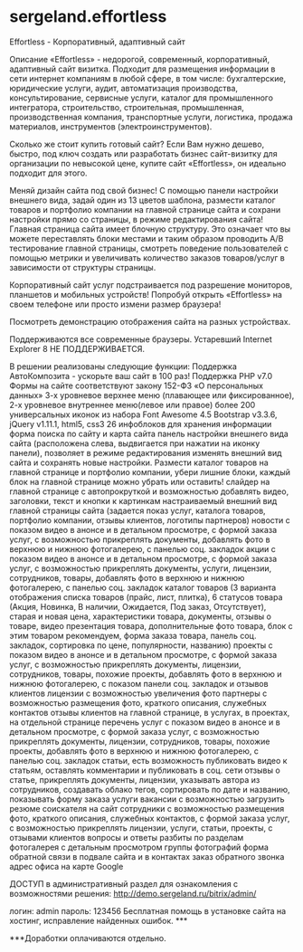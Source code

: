 # sergeland.effortless
Effortless - Корпоративный, адаптивный сайт

Описание
«Effortless» - недорогой, современный, корпоративный, адаптивный сайт визитка. Подходит для размещения информации в сети интернет компаниям в любой сфере, в том числе: бухгалтерские, юридические услуги, аудит, автоматизация производства, консультирование, сервисные услуги, каталог для промышленного интегратора, строительство, строительная, промышленная, производственная компания, транспортные услуги, логистика, продажа материалов, инструментов (электроинструментов). 

Сколько же стоит купить готовый сайт? Если Вам нужно дешево, быстро, под ключ создать или разработать бизнес сайт-визитку для организации по невысокой цене, купите сайт «Effortless», он идеально подходит для этого.

Меняй дизайн сайта под свой бизнес! 
С помощью панели настройки внешнего вида, задай один из 13 цветов шаблона,  размести каталог товаров и портфолио компании на главной странице сайта и сохрани настройки прямо со страницы, в режиме редактирования сайта!
Главная страница сайта имеет блочную структуру. Это означает что вы можете переставлять блоки местами и таким образом проводить A/B тестирование главной страницы, смотреть поведение пользователей с помощью метрики и увеличивать количество заказов товаров/услуг в зависимости от структуры страницы.

Корпоративный сайт услуг подстраивается под разрешение мониторов, планшетов и мобильных устройств! 
Попробуй открыть «Effortless» на своем телефоне или просто измени размер браузера!

Посмотреть демонстрацию отображения сайта на разных устройствах.

Поддерживаются все современные браузеры. 
Устаревший Internet Explorer 8 НЕ ПОДДЕРЖИВАЕТСЯ.


В решении реализованы следующие функции: 
Поддержка АвтоКомпозита - ускорьте ваш сайт в 100 раз!
Поддержка PHP v7.0
Формы на сайте соответствуют закону 152-ФЗ «О персональных данных»
3-х уровневое верхнее меню (плавающее или фиксированное), 2-х уровневое внутреннее меню(левое или правое)
более 200 универсальных иконок из набора Font Awesome 4.5
Bootstrap v3.3.6, jQuery v1.11.1, html5, css3
26 инфоблоков для хранения информации
форма поиска по сайту и карта сайта
панель настройки внешнего вида сайта (расположена слева, выдвигается при нажатии на иконку панели), позволяет в режиме редактирования изменять внешний вид сайта и сохранять новые настройки. Размести каталог товаров на главной странице и портфолио компании, убери лишние блоки, каждый блок на главной странице  можно убрать или оставить!
слайдер на главной странице с автопрокруткой и возможностью добавлять видео, заголовки, текст и кнопки к картинкам
настраиваемый внешний вид главной страницы сайта  (задается показ услуг,  каталога товаров, портфолио компании, отзывы клиентов, логотипы партнеров)
новости с показом видео в анонсе и в детальном просмотре, с формой заказа услуг, с возможностью прикреплять документы, добавлять фото в верхнюю и нижнюю фотогалерею, с панелью соц. закладок
акции с показом видео в анонсе и в детальном просмотре, с формой заказа услуг, с возможностью прикреплять документы, услуги, лицензии, сотрудников, товары, добавлять фото в верхнюю и нижнюю фотогалерею, с  панелью соц. закладок
каталог товаров (3 варианта отображения списка товаров (прайс, лист, плитка), 6 статусов товара (Акция, Новинка, В наличии, Ожидается, Под заказ, Отсутствует), старая и новая цена, характеристики товара, документы, отзывы о товаре, видео презентация товара, дополнительные фото товара, блок с этим товаром рекомендуем, форма заказа товара, панель соц. закладок, сортировка по цене, популярности, названию)
проекты с показом видео в анонсе и в детальном просмотре, с формой заказа услуг, с возможностью прикреплять документы, лицензии, сотрудников, товары, похожие проекты, добавлять фото в верхнюю и нижнюю фотогалерею, с показом  панели соц. закладок и отзывов клиентов
лицензии с возможностью увеличения фото
партнеры с возможностью размещения фото, краткого описания, служебных контактов
отзывы клиентов на главной странице, в услугах, в проектах, на отдельной странице
перечень услуг с показом видео в анонсе и в детальном просмотре, с формой заказа услуг, с возможностью прикреплять документы, лицензии, сотрудников, товары, похожие проекты, добавлять фото в верхнюю и нижнюю фотогалерею, с панелью соц. закладок
статьи, есть возможность публиковать видео к статьям, оставлять комментарии и публиковать в соц. сети отзывы о статье, прикреплять документы, лицензии, указывать автора из сотрудников, создавать облако тегов, сортировать по дате и названию, показывать форму заказа услуги
вакансии с возможностью загрузить резюме соискателя на сайт
сотрудники с возможностью размещения фото, краткого описания, служебных контактов, с формой заказа услуг, с возможностью прикреплять лицензии, услуги, статьи, проекты, с отзывами клиентов
вопросы и ответы разбиты по разделам
фотогалерея с детальным просмотром группы фотографий
форма обратной связи в подвале сайта и  в контактах
заказ обратного звонка
адрес офиса на карте Google

ДОСТУП в административный раздел для ознакомления с возможностями решения: http://demo.sergeland.ru/bitrix/admin/

логин: admin  пароль: 123456
Бесплатная помощь в установке сайта на хостинг, исправление найденных ошибок. ***

***Доработки оплачиваются отдельно.
